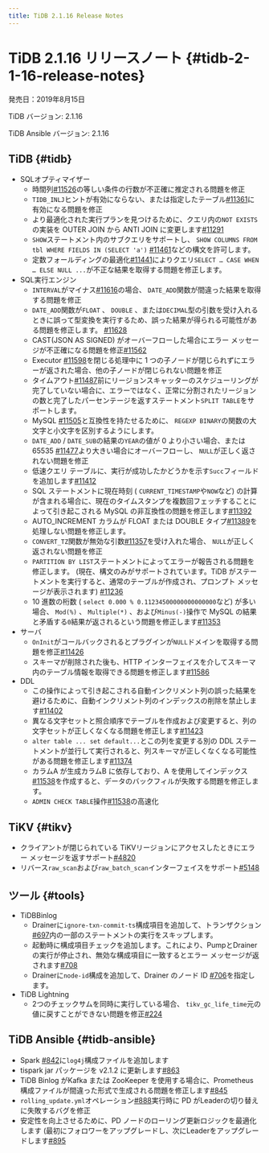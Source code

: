 ```yaml
---
title: TiDB 2.1.16 Release Notes
---
```


# TiDB 2.1.16 リリースノート {#tidb-2-1-16-release-notes}

発売日：2019年8月15日

TiDB バージョン: 2.1.16

TiDB Ansible バージョン: 2.1.16

## TiDB {#tidb}

-   SQLオプティマイザー
    -   時間列[<a href="https://github.com/pingcap/tidb/pull/11526">#11526</a>](https://github.com/pingcap/tidb/pull/11526)の等しい条件の行数が不正確に推定される問題を修正
    -   `TIDB_INLJ`ヒントが有効にならない、または指定したテーブル[<a href="https://github.com/pingcap/tidb/pull/11361">#11361</a>](https://github.com/pingcap/tidb/pull/11361)に有効になる問題を修正
    -   より最適化された実行プランを見つけるために、クエリ内の`NOT EXISTS`の実装を OUTER JOIN から ANTI JOIN に変更します[<a href="https://github.com/pingcap/tidb/pull/11291">#11291</a>](https://github.com/pingcap/tidb/pull/11291)
    -   `SHOW`ステートメント内のサブクエリをサポートし、 `SHOW COLUMNS FROM tbl WHERE FIELDS IN (SELECT 'a')` [<a href="https://github.com/pingcap/tidb/pull/11461">#11461</a>](https://github.com/pingcap/tidb/pull/11461)などの構文を許可します。
    -   定数フォールディングの最適化[<a href="https://github.com/pingcap/tidb/pull/11441">#11441</a>](https://github.com/pingcap/tidb/pull/11441)によりクエリ`SELECT … CASE WHEN … ELSE NULL ...`が不正な結果を取得する問題を修正します。
-   SQL実行エンジン
    -   `INTERVAL`がマイナス[<a href="https://github.com/pingcap/tidb/pull/11616">#11616</a>](https://github.com/pingcap/tidb/pull/11616)の場合、 `DATE_ADD`関数が間違った結果を取得する問題を修正
    -   `DATE_ADD`関数が`FLOAT` 、 `DOUBLE` 、または`DECIMAL`型の引数を受け入れるときに誤って型変換を実行するため、誤った結果が得られる可能性がある問題を修正します。 [<a href="https://github.com/pingcap/tidb/pull/11628">#11628</a>](https://github.com/pingcap/tidb/pull/11628)
    -   CAST(JSON AS SIGNED) がオーバーフローした場合にエラー メッセージが不正確になる問題を修正[<a href="https://github.com/pingcap/tidb/pull/11562">#11562</a>](https://github.com/pingcap/tidb/pull/11562)
    -   Executor [<a href="https://github.com/pingcap/tidb/pull/11598">#11598</a>](https://github.com/pingcap/tidb/pull/11598)を閉じる処理中に 1 つの子ノードが閉じられずにエラーが返された場合、他の子ノードが閉じられない問題を修正
    -   タイムアウト[<a href="https://github.com/pingcap/tidb/pull/11487">#11487</a>](https://github.com/pingcap/tidb/pull/11487)前にリージョンスキャッターのスケジューリングが完了していない場合に、エラーではなく、正常に分割されたリージョンの数と完了したパーセンテージを返すステートメント`SPLIT TABLE`をサポートします。
    -   MySQL [<a href="https://github.com/pingcap/tidb/pull/11505">#11505</a>](https://github.com/pingcap/tidb/pull/11505)と互換性を持たせるために、 `REGEXP BINARY`の関数の大文字と小文字を区別するようにします。
    -   `DATE_ADD` / `DATE_SUB`の結果の`YEAR`の値が 0 より小さい場合、または 65535 [<a href="https://github.com/pingcap/tidb/pull/11477">#11477</a>](https://github.com/pingcap/tidb/pull/11477)より大きい場合にオーバーフローし、 `NULL`が正しく返されない問題を修正
    -   低速クエリ テーブルに、実行が成功したかどうかを示す`Succ`フィールドを追加します[<a href="https://github.com/pingcap/tidb/pull/11421">#11412</a>](https://github.com/pingcap/tidb/pull/11421)
    -   SQL ステートメントに現在時刻 ( `CURRENT_TIMESTAMP`や`NOW`など) の計算が含まれる場合に、現在のタイムスタンプを複数回フェッチすることによって引き起こされる MySQL の非互換性の問題を修正します[<a href="https://github.com/pingcap/tidb/pull/11392">#11392</a>](https://github.com/pingcap/tidb/pull/11392)
    -   AUTO_INCREMENT カラムが FLOAT または DOUBLE タイプ[<a href="https://github.com/pingcap/tidb/pull/11389">#11389</a>](https://github.com/pingcap/tidb/pull/11389)を処理しない問題を修正します。
    -   `CONVERT_TZ`関数が無効な引数[<a href="https://github.com/pingcap/tidb/pull/11357">#11357</a>](https://github.com/pingcap/tidb/pull/11357)を受け入れた場合、 `NULL`が正しく返されない問題を修正
    -   `PARTITION BY LIST`ステートメントによってエラーが報告される問題を修正します。 (現在、構文のみがサポートされています。TiDB がステートメントを実行すると、通常のテーブルが作成され、プロンプト メッセージが表示されます) [<a href="https://github.com/pingcap/tidb/pull/11236">#11236</a>](https://github.com/pingcap/tidb/pull/11236)
    -   10 進数の桁数 ( `select 0.000 % 0.11234500000000000000`など) が多い場合、 `Mod(%)` 、 `Multiple(*)` 、および`Minus(-)`操作で MySQL の結果と矛盾する`0`結果が返されるという問題を修正します[<a href="https://github.com/pingcap/tidb/pull/11353">#11353</a>](https://github.com/pingcap/tidb/pull/11353)
-   サーバ
    -   `OnInit`がコールバックされるとプラグインが`NULL`ドメインを取得する問題を修正[<a href="https://github.com/pingcap/tidb/pull/11426">#11426</a>](https://github.com/pingcap/tidb/pull/11426)
    -   スキーマが削除された後も、HTTP インターフェイスを介してスキーマ内のテーブル情報を取得できる問題を修正します[<a href="https://github.com/pingcap/tidb/pull/11586">#11586</a>](https://github.com/pingcap/tidb/pull/11586)
-   DDL
    -   この操作によって引き起こされる自動インクリメント列の誤った結果を避けるために、自動インクリメント列のインデックスの削除を禁止します[<a href="https://github.com/pingcap/tidb/pull/11402">#11402</a>](https://github.com/pingcap/tidb/pull/11402)
    -   異なる文字セットと照合順序でテーブルを作成および変更すると、列の文字セットが正しくなくなる問題を修正します[<a href="https://github.com/pingcap/tidb/pull/11423">#11423</a>](https://github.com/pingcap/tidb/pull/11423)
    -   `alter table ... set default...`とこの列を変更する別の DDL ステートメントが並行して実行されると、列スキーマが正しくなくなる可能性がある問題を修正します[<a href="https://github.com/pingcap/tidb/pull/11374">#11374</a>](https://github.com/pingcap/tidb/pull/11374)
    -   カラムA が生成カラムB に依存しており、A を使用してインデックス[<a href="https://github.com/pingcap/tidb/pull/11538">#11538</a>](https://github.com/pingcap/tidb/pull/11538)を作成すると、データのバックフィルが失敗する問題を修正します。
    -   `ADMIN CHECK TABLE`操作[<a href="https://github.com/pingcap/tidb/pull/11676">#11538</a>](https://github.com/pingcap/tidb/pull/11676)の高速化

## TiKV {#tikv}

-   クライアントが閉じられている TiKVリージョンにアクセスしたときにエラー メッセージを返すサポート[<a href="https://github.com/tikv/tikv/pull/4820">#4820</a>](https://github.com/tikv/tikv/pull/4820)
-   リバース`raw_scan`および`raw_batch_scan`インターフェイスをサポート[<a href="https://github.com/tikv/tikv/pull/5148">#5148</a>](https://github.com/tikv/tikv/pull/5148)

## ツール {#tools}

-   TiDBBinlog
    -   Drainerに`ignore-txn-commit-ts`構成項目を追加して、トランザクション[<a href="https://github.com/pingcap/tidb-binlog/pull/697">#697</a>](https://github.com/pingcap/tidb-binlog/pull/697)内の一部のステートメントの実行をスキップします。
    -   起動時に構成項目チェックを追加します。これにより、PumpとDrainerの実行が停止され、無効な構成項目に一致するとエラー メッセージが返されます[<a href="https://github.com/pingcap/tidb-binlog/pull/708">#708</a>](https://github.com/pingcap/tidb-binlog/pull/708)
    -   Drainerに`node-id`構成を追加して、Drainer のノード ID [<a href="https://github.com/pingcap/tidb-binlog/pull/706">#706</a>](https://github.com/pingcap/tidb-binlog/pull/706)を指定します。
-   TiDB Lightning
    -   2つのチェックサムを同時に実行している場合、 `tikv_gc_life_time`元の値に戻すことができない問題を修正[<a href="https://github.com/pingcap/tidb-lightning/pull/224">#224</a>](https://github.com/pingcap/tidb-lightning/pull/224)

## TiDB Ansible {#tidb-ansible}

-   Spark [<a href="https://github.com/pingcap/tidb-ansible/pull/842">#842</a>](https://github.com/pingcap/tidb-ansible/pull/842)に`log4j`構成ファイルを追加します
-   tispark jar パッケージを v2.1.2 に更新します[<a href="https://github.com/pingcap/tidb-ansible/pull/863">#863</a>](https://github.com/pingcap/tidb-ansible/pull/863)
-   TiDB Binlog がKafka または ZooKeeper を使用する場合に、Prometheus 構成ファイルが間違った形式で生成される問題を修正します[<a href="https://github.com/pingcap/tidb-ansible/pull/845">#845</a>](https://github.com/pingcap/tidb-ansible/pull/845)
-   `rolling_update.yml`オペレーション[<a href="https://github.com/pingcap/tidb-ansible/pull/888">#888</a>](https://github.com/pingcap/tidb-ansible/pull/888)実行時に PD がLeaderの切り替えに失敗するバグを修正
-   安定性を向上させるために、PD ノードのローリング更新ロジックを最適化します (最初にフォロワーをアップグレードし、次にLeaderをアップグレードします[<a href="https://github.com/pingcap/tidb-ansible/pull/895">#895</a>](https://github.com/pingcap/tidb-ansible/pull/895)
